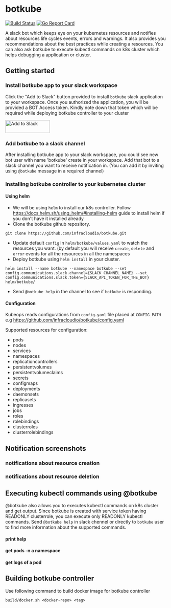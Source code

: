 # botkube
[![Build Status](https://travis-ci.org/infracloudio/botkube.svg?branch=master)](https://travis-ci.org/infracloudio/botkube) [![Go Report Card](https://goreportcard.com/badge/github.com/infracloudio/botkube)](https://goreportcard.com/report/github.com/infracloudio/botkube)

A slack bot which keeps eye on your kubernetes resources and notifies about resources life cycles events, errors and warnings. It also provides you recommendations about the best practices while creating a resources.
You can also ask botkube to execute kubectl commands on k8s cluster which helps debugging a application or cluster.

## Getting started
### Install botkube app to your slack workspace
Click the "Add to Slack" button provided to install `botkube` slack application to your workspace. Once you authorized the application, you will be provided a BOT Access token. Kindly note down that token which will be required while deploying botkube controller to your cluster

<a href="https://slack.com/oauth/authorize?scope=bot&client_id=12637824912.515475697794"><img alt="Add to Slack" height="40" width="139" src="https://platform.slack-edge.com/img/add_to_slack.png" srcset="https://platform.slack-edge.com/img/add_to_slack.png 1x, https://platform.slack-edge.com/img/add_to_slack@2x.png 2x" /></a>

### Add botkube to a slack channel
After installing botkube app to your slack workspace, you could see new bot user with name 'botkube' create in your workspace. Add that bot to a slack channel you want to receive notification in. (You can add it by inviting using `@botkube` message in a required channel)

### Installing botkube controller to your kubernetes cluster
#### Using helm
- We will be using `helm` to install our k8s controller. Follow https://docs.helm.sh/using_helm/#installing-helm guide to install helm if you don't have it installed already
- Clone the botkube github repository.
```
git clone https://github.com/infracloudio/botkube.git
```
- Update default `config` in `helm/botkube/values.yaml` to watch the resources you want. (by default you will receive `create`, `delete` and `error` events for all the resources in all the namespaces
- Deploy botkube using `helm install` in your cluster.
```
helm install --name botkube --namespace botkube --set config.communications.slack.channel={SLACK_CHANNEL_NAME} --set config.communications.slack.token={SLACK_API_TOKEN_FOR_THE_BOT} helm/botkube/
```
- Send `@botkube help` in the channel to see if `botkube` is responding.

#### Configuration
Kubeops reads configurations from `config.yaml` file placed at `CONFIG_PATH`
e.g https://github.com/infracloudio/botkube/config.yaml

Supported resources for configuration:
- pods
- nodes
- services
- namespaces
- replicationcontrollers
- persistentvolumes
- persistentvolumeclaims
- secrets
- configmaps
- deployments
- daemonsets
- replicasets
- ingresses
- jobs
- roles
- rolebindings
- clusterroles
- clusterrolebindings

## Notification screenshots
### notifications about resource creation

### notifications about resource deletion

## Executing kubectl commands using @botkube
@botkube also allows you to executes kubectl commands on k8s cluster and get output. Since botkube is created with service token having READONLY clusterrole, you can execute only READONLY kubectl commands.
Send `@botkube help` in slack chennel or directly to `botkube` user to find more information about the supported commands.

#### print help

#### get pods -n a namespace

#### get logs of a pod

## Building botkube controller
Use following command to build docker image for botkube controller
```
build/docker.sh <docker-repo> <tag>
```
